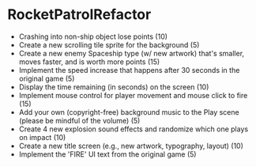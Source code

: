 # RocketPatrolRefactor
- Crashing into non-ship object lose points (10)
- Create a new scrolling tile sprite for the background (5)
- Create a new enemy Spaceship type (w/ new artwork) that's smaller, moves faster, and is worth more points (15)
- Implement the speed increase that happens after 30 seconds in the original game (5)
- Display the time remaining (in seconds) on the screen (10)
- Implement mouse control for player movement and mouse click to fire (15)
- Add your own (copyright-free) background music to the Play scene (please be mindful of the volume) (5)
- Create 4 new explosion sound effects and randomize which one plays on impact (10)
- Create a new title screen (e.g., new artwork, typography, layout) (10)
- Implement the 'FIRE' UI text from the original game (5)
